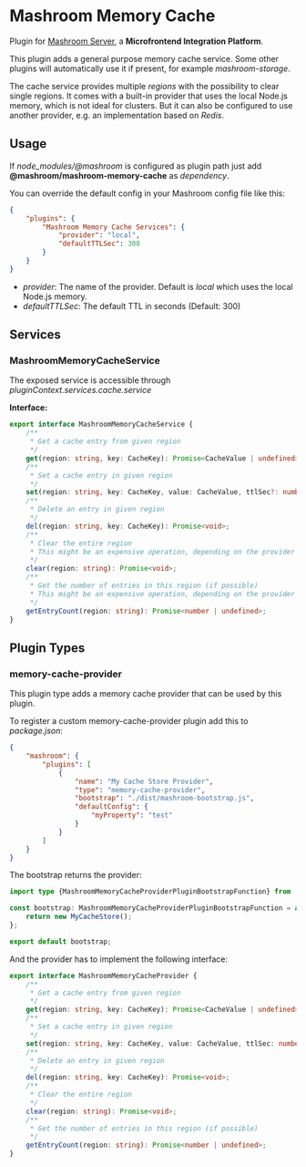 
# Mashroom Memory Cache

Plugin for [Mashroom Server](https://www.mashroom-server.com), a **Microfrontend Integration Platform**.

This plugin adds a general purpose memory cache service. Some other plugins will automatically use
it if present, for example *mashroom-storage*.

The cache service provides multiple _regions_ with the possibility to clear single regions.
It comes with a built-in provider that uses the local Node.js memory, which is not ideal for clusters.
But it can also be configured to use another provider, e.g. an implementation based on *Redis*.

## Usage

If *node_modules/@mashroom* is configured as plugin path just add **@mashroom/mashroom-memory-cache** as *dependency*.

You can override the default config in your Mashroom config file like this:

```json
{
    "plugins": {
        "Mashroom Memory Cache Services": {
            "provider": "local",
            "defaultTTLSec": 300
        }
    }
}
```

 * _provider_: The name of the provider. Default is *local* which uses the local Node.js memory.
 * _defaultTTLSec_: The default TTL in seconds (Default: 300)

## Services

### MashroomMemoryCacheService

The exposed service is accessible through _pluginContext.services.cache.service_

**Interface:**

```ts
export interface MashroomMemoryCacheService {
    /**
     * Get a cache entry from given region
     */
    get(region: string, key: CacheKey): Promise<CacheValue | undefined>;
    /**
     * Set a cache entry in given region
     */
    set(region: string, key: CacheKey, value: CacheValue, ttlSec?: number): Promise<void>;
    /**
     * Delete an entry in given region
     */
    del(region: string, key: CacheKey): Promise<void>;
    /**
     * Clear the entire region
     * This might be an expensive operation, depending on the provider
     */
    clear(region: string): Promise<void>;
    /**
     * Get the number of entries in this region (if possible)
     * This might be an expensive operation, depending on the provider
     */
    getEntryCount(region: string): Promise<number | undefined>;
}
```
## Plugin Types

### memory-cache-provider

This plugin type adds a memory cache provider that can be used by this plugin.

To register a custom memory-cache-provider plugin add this to _package.json_:

```json
{
    "mashroom": {
        "plugins": [
            {
                "name": "My Cache Store Provider",
                "type": "memory-cache-provider",
                "bootstrap": "./dist/mashroom-bootstrap.js",
                "defaultConfig": {
                    "myProperty": "test"
                }
            }
        ]
    }
}
```

The bootstrap returns the provider:

```ts
import type {MashroomMemoryCacheProviderPluginBootstrapFunction} from '@mashroom/mashroom-memory-cache/type-definitions';

const bootstrap: MashroomMemoryCacheProviderPluginBootstrapFunction = async (pluginName, pluginConfig, pluginContextHolder) => {
    return new MyCacheStore();
};

export default bootstrap;
```

And the provider has to implement the following interface:

```ts
export interface MashroomMemoryCacheProvider {
    /**
     * Get a cache entry from given region
     */
    get(region: string, key: CacheKey): Promise<CacheValue | undefined>;
    /**
     * Set a cache entry in given region
     */
    set(region: string, key: CacheKey, value: CacheValue, ttlSec: number): Promise<void>;
    /**
     * Delete an entry in given region
     */
    del(region: string, key: CacheKey): Promise<void>;
    /**
     * Clear the entire region
     */
    clear(region: string): Promise<void>;
    /**
     * Get the number of entries in this region (if possible)
     */
    getEntryCount(region: string): Promise<number | undefined>;
}
```
